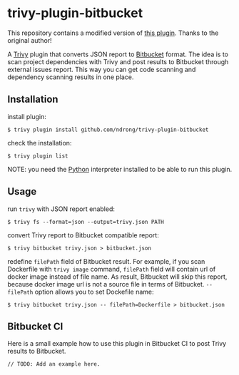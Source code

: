# trivy-plugin-bitbucket

This repository contains a modified version of [this plugin](https://github.com/umax/trivy-plugin-sonarqube). Thanks to the original author!


A [Trivy](https://github.com/aquasecurity/trivy) plugin that converts JSON report to [Bitbucket](https://bitbucket.org) format. The idea is to scan project dependencies with Trivy and post results to Bitbucket through external issues report. This way you can get code scanning and dependency scanning results in one place.

## Installation

install plugin:

```
$ trivy plugin install github.com/ndrong/trivy-plugin-bitbucket
```

check the installation:

```
$ trivy plugin list
```

NOTE: you need the [Python](https://www.python.org/) interpreter installed to be able to run this plugin.

## Usage

run `trivy` with JSON report enabled:

```
$ trivy fs --format=json --output=trivy.json PATH
```

convert Trivy report to Bitbucket compatible report:

```
$ trivy bitbucket trivy.json > bitbucket.json
```

redefine `filePath` field of Bitbucket result. For example, if you scan Dockerfile with `trivy image` command, `filePath` field will contain url of docker image instead of file name. As result, Bitbucket will skip this report, because docker image url is not a source file in terms of Bitbucket. `--filePath` option allows you to set Dockefile name:

```
$ trivy bitbucket trivy.json -- filePath=Dockerfile > bitbucket.json
```

## Bitbucket CI

Here is a small example how to use this plugin in Bitbucket CI to post Trivy results to Bitbucket.

```
// TODO: Add an example here.
```
